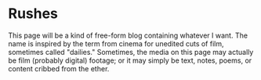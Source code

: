 # Rushes

This page will be a kind of free-form blog containing whatever I want. The name is inspired by the term from cinema for unedited cuts of film, sometimes called "dailies." Sometimes, the media on this page may actually be film (probably digital) footage; or it may simply be text, notes, poems, or content cribbed from the ether.